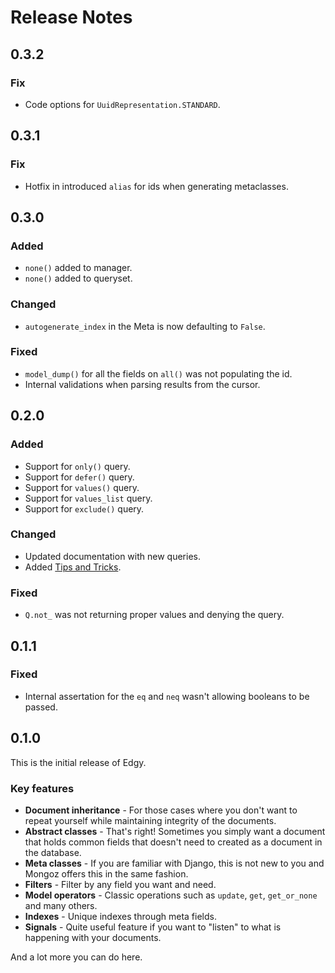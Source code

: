 # Release Notes

## 0.3.2

### Fix

- Code options for `UuidRepresentation.STANDARD`.

## 0.3.1

### Fix

- Hotfix in introduced `alias` for ids when generating metaclasses.

## 0.3.0

### Added

- `none()` added to manager.
- `none()` added to queryset.

### Changed

- `autogenerate_index` in the Meta is now defaulting to `False`.

### Fixed

- `model_dump()` for all the fields on `all()` was not populating the id.
- Internal validations when parsing results from the cursor.

## 0.2.0

### Added

- Support for `only()` query.
- Support for `defer()` query.
- Support for `values()` query.
- Support for `values_list` query.
- Support for `exclude()` query.

### Changed

- Updated documentation with new queries.
- Added [Tips and Tricks](./tips-and-tricks.md).

### Fixed

- `Q.not_` was not returning proper values and denying the query.

## 0.1.1

### Fixed

- Internal assertation for the `eq` and `neq` wasn't allowing booleans to be passed.

## 0.1.0

This is the initial release of Edgy.

### Key features

* **Document inheritance** - For those cases where you don't want to repeat yourself while maintaining integrity of the documents.
* **Abstract classes** - That's right! Sometimes you simply want a document that holds common fields that doesn't need to created as
a document in the database.
* **Meta classes** - If you are familiar with Django, this is not new to you and Mongoz offers this in the same fashion.
* **Filters** - Filter by any field you want and need.
* **Model operators** - Classic operations such as `update`, `get`, `get_or_none` and many others.
* **Indexes** - Unique indexes through meta fields.
* **Signals** - Quite useful feature if you want to "listen" to what is happening with your documents.

And a lot more you can do here.
